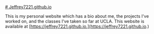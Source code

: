 [# Jeffrey7221.github.io](https://jeffrey7221.github.io.)

This is my personal website which has a bio about me, the projects I've worked on, and the classes I've taken so far at UCLA.
This website is available at [https://jeffrey7221.github.io.](https://jeffrey7221.github.io.)


